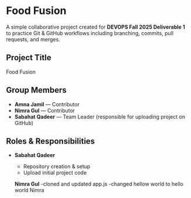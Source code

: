# Food Fusion 

A simple collaborative project created for **DEVOPS Fall 2025 Deliverable 1** to practice Git & GitHub workflows including branching, commits, pull requests, and merges.


##  Project Title
Food Fusion


## Group Members
- **Amna Jamil** — Contributor  
- **Nimra Gul** — Contributor  
- **Sabahat Qadeer** — Team Leader (responsible for uploading project on GitHub)  



##  Roles & Responsibilities
- **Sabahat Qadeer**  
  - Repository creation & setup  
  - Upload initial project code  

  **Nimra Gul** 
  -cloned and updated app.js 
  -changed hellow world to hello world Nimra 
   

 
  